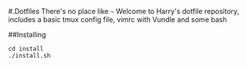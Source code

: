#.Dotfiles
There's no place like `~`
Welcome to Harry's dotfile repository, includes a basic tmux config file, vimrc with Vundle and some bash 

##Installing 

```
cd install
./install.sh
```
